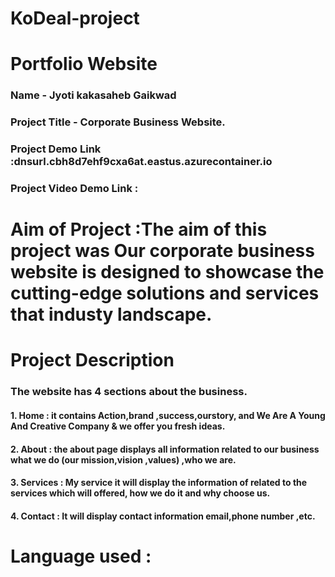  # KoDeal-project
# Portfolio Website 
 ### Name - Jyoti kakasaheb Gaikwad
### Project Title - Corporate Business Website.
### Project Demo Link :dnsurl.cbh8d7ehf9cxa6at.eastus.azurecontainer.io
### Project Video Demo Link :


# Aim of Project :The aim of this project was Our corporate business website is designed to showcase the cutting-edge solutions and services that industy landscape.
# Project Description 
### The website has 4 sections about the business.
#### 1. Home : it contains Action,brand ,success,ourstory, and We Are A Young And Creative Company & we offer you fresh ideas.
#### 2. About : the about page displays all information related to our business what we do (our mission,vision ,values) ,who we are.
#### 3. Services : My service it will display the information of related to the services which will offered, how we do it and why choose us.
#### 4. Contact : It will display contact information email,phone number ,etc.
# Language used : 
  ## 


